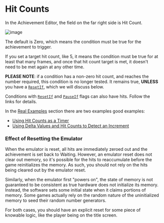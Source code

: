 # Hit Counts

In the Achievement Editor, the field on the far right side is Hit Count.

![image](https://user-images.githubusercontent.com/32706333/48969526-38774c80-efbd-11e8-98ec-9d6c16dba022.png)

The default is Zero, which means the condition must be true for the achievement to trigger.

If you set a target hit count, like 5, it means the condition must be true for at least that many frames, and once that hit count target is met, it doesn't need to be met again at any other time.

**PLEASE NOTE**: if a condition has a non-zero hit count, and reaches the number required, this condition is no longer tested. It remains true, **UNLESS** you have a [`ResetIf`](/developer-docs/flags/resetif), which we will discuss below.

Conditions with [`ResetIf`](/developer-docs/flags/resetif) and [`PauseIf`](/developer-docs/flags/pauseif) flags can also have hits. Follow the links for details.

In the [Real Examples](/developer-docs/real-examples) section there are two examples good examples:

- [Using Hit Counts as a Timer](/developer-docs/real-examples/using-hit-counts-as-a-timer)
- [Using Delta Values and Hit Counts to Detect an Increment](/developer-docs/real-examples/using-delta-values-and-hit-counts-to-detect-an-increment)

### Effect of Resetting the Emulator

When the emulator is reset, all hits are immediately zeroed out and the achievement is set back to Waiting. However, an emulator reset does not clear out memory, so it's possible for the hits to reaccumulate before the game reinitializes the memory. As such, you should not rely on the hits being cleared out by the emulator reset.

Similarly, when the emulator first "powers on", the state of memory is not guaranteed to be consistent as true hardware does not initialize its memory. Instead, the software sets some initial state when it claims portions of memory. Some games actually rely on the random nature of the uninitialized memory to seed their random number generators.

For both cases, you should have an explicit reset for some piece of knowable logic, like the player being on the title screen.
